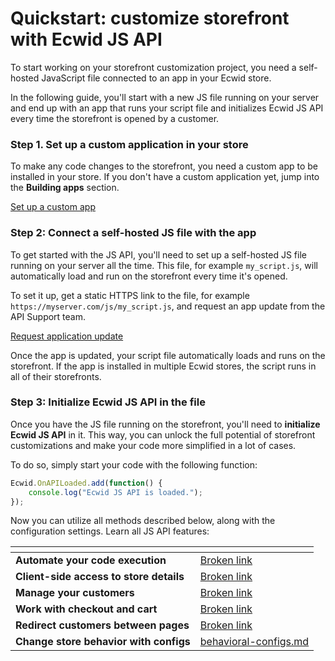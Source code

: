 # Quickstart: customize storefront with Ecwid JS API

To start working on your storefront customization project, you need a self-hosted JavaScript file connected to an app in your Ecwid store.&#x20;

In the following guide, you'll start with a new JS file running on your server and end up with an app that runs your script file and initializes Ecwid JS API every time the storefront is opened by a customer.

### Step 1. Set up a custom application in your store

To make any code changes to the storefront, you need a custom app to be installed in your store. If you don't have a custom application yet, jump into the **Building apps** section.

[Set up a custom app](https://app.gitbook.com/s/uOzT5egoVTAjMJwRuMQT/get-started/set-up-your-dev-environment-in-ecwid)

### Step 2: Connect a self-hosted JS file with the app

To get started with the JS API, you'll need to set up a self-hosted JS file running on your server all the time. This file, for example `my_script.js`, will automatically load and run on the storefront every time it's opened.

To set it up, get a static HTTPS link to the file, for example `https://myserver.com/js/my_script.js`, and request an app update from the API Support team.

[Request application update](https://app.gitbook.com/s/uOzT5egoVTAjMJwRuMQT/contact-ecwid-api-support-team)

Once the app is updated, your script file automatically loads and runs on the storefront. If the app is installed in multiple Ecwid stores, the script runs in all of their storefronts.

### Step 3: Initialize Ecwid JS API in the file

Once you have the JS file running on the storefront, you'll need to **initialize Ecwid JS API** in it. This way, you can unlock the full potential of storefront customizations and make your code more simplified in a lot of cases.

To do so, simply start your code with the following function:

```javascript
Ecwid.OnAPILoaded.add(function() {
	console.log("Ecwid JS API is loaded.");
});
```

Now you can utilize all methods described below, along with the configuration settings. Learn all JS API features:

<table data-card-size="large" data-view="cards"><thead><tr><th></th><th data-type="content-ref"></th></tr></thead><tbody><tr><td><strong>Automate your code execution</strong></td><td><a href="broken-reference">Broken link</a></td></tr><tr><td><strong>Client-side access to store details</strong> </td><td><a href="broken-reference">Broken link</a></td></tr><tr><td><strong>Manage your customers</strong></td><td><a href="broken-reference">Broken link</a></td></tr><tr><td><strong>Work with checkout and cart</strong></td><td><a href="broken-reference">Broken link</a></td></tr><tr><td><strong>Redirect customers between pages</strong></td><td><a href="broken-reference">Broken link</a></td></tr><tr><td><strong>Change store behavior with configs</strong></td><td><a href="../store-configuration-settings/behavioral-configs.md">behavioral-configs.md</a></td></tr></tbody></table>

